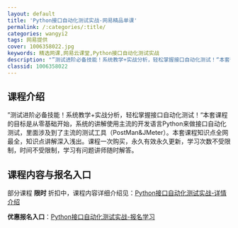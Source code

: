 ```yaml
---
layout: default
title: 'Python接口自动化测试实战-网易精品单课'
permalink: /:categories/:title/
categories: wangyi2
tags: 网易提供
cover: 1006358022.jpg
keywords: 精选网课,网易云课堂,Python接口自动化测试实战
description: "”测试进阶必备技能！系统教学+实战分析，轻松掌握接口自动化测试！“本套课程的目标是从零基础开始，系统的讲解使用主流的开发语言Python来做接口自动化测试，里面涉及到了主流的测试工具（Pos"
classid: 1006358022
---
```


## 课程介绍

”测试进阶必备技能！系统教学+实战分析，轻松掌握接口自动化测试！“本套课程的目标是从零基础开始，系统的讲解使用主流的开发语言Python来做接口自动化测试，里面涉及到了主流的测试工具（PostMan&JMeter）。本套课程知识点全网最全，知识点讲解深入浅出。课程一次购买，永久有效永久更新，学习次数不受限制，时间不受限制，学习有问题讲师随时解答。

## 课程内容与报名入口

部分课程 **限时** 折扣中，课程内容详细介绍见：[Python接口自动化测试实战-详情介绍](https://study.163.com/course/introduction/1006358022.htm?share=1&shareId=1025206652&utm_campaign=share&utm_medium=iphoneShare&utm_source=&utm_u=1025206652)

**优惠报名入口**：[Python接口自动化测试实战-报名学习](https://study.163.com/course/introduction/1006358022.htm?share=1&shareId=1025206652&utm_campaign=share&utm_medium=iphoneShare&utm_source=&utm_u=1025206652)

